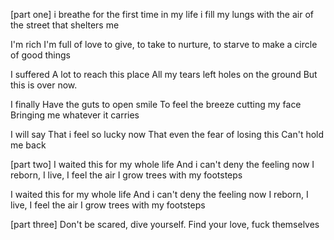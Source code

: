 [part one]
i breathe 
for the first time in my life 
i fill my lungs with the air 
of the street that shelters me 

I'm rich 
I'm full of love 
to give, to take to nurture, to starve 
to make a circle of good things 

I suffered 
A lot to reach this place 
All my tears left holes on the ground 
But this is over now.

I finally
Have the guts to open smile 
To feel the breeze cutting my face 
Bringing me whatever it carries

I will say 
That i feel so lucky now
That even the fear of losing this 
Can't hold me back

[part two]
I waited this for my whole life
And i can't deny the feeling now 
I reborn, I live, I feel the air 
I grow trees with my footsteps 

I waited this for my whole life 
And i can't deny the feeling now
I reborn, I live, I feel the air
I grow trees with my footsteps 

[part three]
Don't be scared, dive yourself. Find your love, fuck themselves